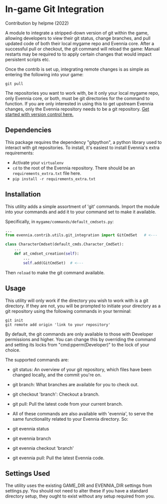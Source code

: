 # In-game Git Integration

Contribution by helpme (2022)

A module to integrate a stripped-down version of git within the game, allowing developers to view their git status, change branches, and pull updated code of both their local mygame repo and Evennia core. After a successful pull or checkout, the git command will reload the game: Manual restarts may be required to to apply certain changes that would impact persistent scripts etc. 

Once the contrib is set up, integrating remote changes is as simple as entering the following into your game:

```
git pull
```

The repositories you want to work with, be it only your local mygame repo, only Evennia core, or both, must be git directories for the command to function. If you are only interested in using this to get upstream Evennia changes, only the Evennia repository needs to be a git repository. [Get started with version control here.](https://www.evennia.com/docs/1.0-dev/Coding/Version-Control.html)

## Dependencies

This package requires the dependency "gitpython", a python library used to interact with git repositories. To install, it's easiest to install Evennia's extra requirements:

- Activate your `virtualenv`
- `cd` to the root of the Evennia repository. There should be an `requirements_extra.txt` file here.
- `pip install -r requirements_extra.txt`

## Installation

This utility adds a simple assortment of 'git' commands. Import the module into your commands and add it to your command set to make it available.

Specifically, in `mygame/commands/default_cmdsets.py`:

```python
...
from evennia.contrib.utils.git_integration import GitCmdSet   # <---

class CharacterCmdset(default_cmds.Character_CmdSet):
    ...
    def at_cmdset_creation(self):
        ...
        self.add(GitCmdSet)  # <---

```

Then `reload` to make the git command available.

## Usage

This utility will only work if the directory you wish to work with is a git directory. If they are not, you will be prompted to initiate your directory as a git repository using the following commands in your terminal:

```
git init
git remote add origin 'link to your repository'
```

By default, the git commands are only available to those with Developer permissions and higher. You can change this by overriding the command and setting its locks from "cmd:pperm(Developer)" to the lock of your choice.

The supported commands are:
* git status: An overview of your git repository, which files have been changed locally, and the commit you're on.
* git branch: What branches are available for you to check out.
* git checkout 'branch': Checkout a branch.
* git pull: Pull the latest code from your current branch.

* All of these commands are also available with 'evennia', to serve the same functionality related to your Evennia directory. So:
* git evennia status
* git evennia branch
* git evennia checkout 'branch'
* git evennia pull: Pull the latest Evennia code.

## Settings Used

The utility uses the existing GAME_DIR and EVENNIA_DIR settings from settings.py. You should not need to alter these if you have a standard directory setup, they ought to exist without any setup required from you.
